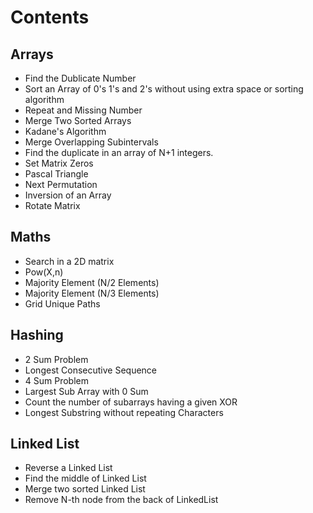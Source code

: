 # Contents

## Arrays

- Find the Dublicate Number
- Sort an Array of 0's 1's and 2's without using extra space or sorting algorithm
- Repeat and Missing Number
- Merge Two Sorted Arrays
- Kadane's Algorithm
- Merge Overlapping Subintervals
- Find the duplicate in an array of N+1 integers. 
- Set Matrix Zeros
- Pascal Triangle
- Next Permutation
- Inversion of an Array
- Rotate Matrix

## Maths 
- Search in a 2D matrix  
- Pow(X,n)
- Majority Element (N/2 Elements)
- Majority Element (N/3 Elements)
- Grid Unique Paths 

## Hashing

- 2 Sum Problem
- Longest Consecutive Sequence 
- 4 Sum Problem
- Largest Sub Array with 0 Sum
- Count the number of subarrays having a given XOR
- Longest Substring without repeating Characters

## Linked List

- Reverse a Linked List
- Find the middle of Linked List 
- Merge two sorted Linked List
- Remove N-th node from the back of LinkedList 



